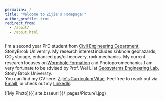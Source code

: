 ```yaml
---
permalink: /
title: "Welcome to Zijie's Homepage!"
author_profile: true
redirect_from: 
  - /about/
  - /about.html
---
```

I'm a second year PhD student from [Civil Engineering Department](https://www.stonybrook.edu/commcms/civileng/), StonyBrook University. My research interest includes sinkhole geohazards, CO<sub>2</sub> storage, enhanced gas/oil recovery, rock mechanics. My current research focuses on [Wormhole Formation](https://onepetro.org/ARMAUSRMS/proceedings/ARMA24/ARMA24/ARMA-2024-0068/548999) and Photoporomechanics.I am very fortunate to be advised by Prof. Wei Li at [Geosystems Engineering Lab](https://www.weili-geo.com/home), Stony Brook University. 
<br>You can find my CV here: [Zijie's Curriculum Vitae](../_pages/Zijie%20Xu's%20CV.pdf).
Feel free to reach out via [Emaill](mailto:zijie.xu@stonybrook.edu), or check out my [Linkedln](https://www.linkedin.com/in/zijie-xu-045b70289/).

![My Photo]({{ site.baseurl }}/_pages/Picture1.jpg)
